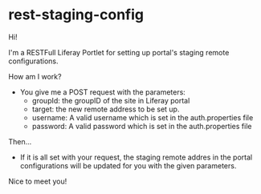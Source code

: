 # rest-staging-config

Hi!

I'm a RESTFull Liferay Portlet for setting up portal's staging remote configurations.

How am I work?
- You give me a POST request with the parameters:
  - groupId: the groupID of the site in Liferay portal
  - target: the new remote address to be set up.
  - username: A valid username which is set in the auth.properties file
  - password: A valid password which is set in the auth.properties file

Then...
- If it is all set with your request, the staging remote addres in the portal configurations will be updated for you with the given parameters.

Nice to meet you!
